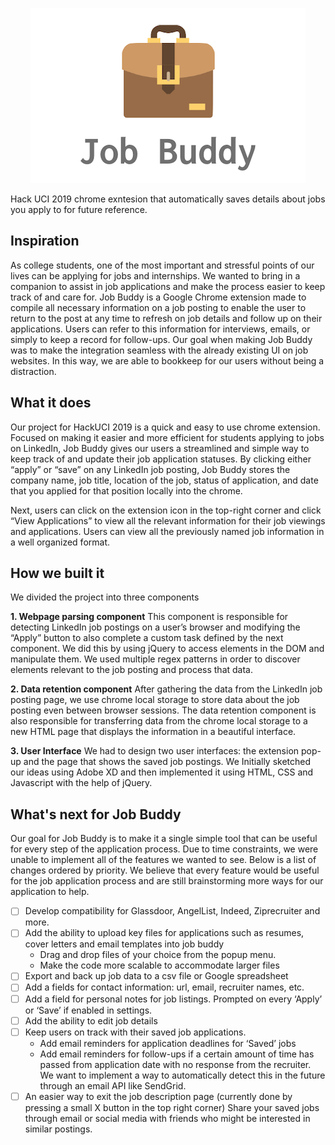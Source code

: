<p align="center">
<img src="https://raw.githubusercontent.com/NeilWong/hackuci-2019/master/jobbuddy.png" alt="Job Buddy" title="Job Buddy" width="440"/>
</p>

Hack UCI 2019 chrome exntesion that automatically saves details about jobs you apply to for future reference.


## Inspiration
As college students, one of the most important and stressful points of our lives can be applying for jobs and internships. We wanted to bring in a companion to assist in job applications and make the process easier to keep track of and care for. Job Buddy is a Google Chrome extension made to compile all necessary information on a job posting to enable the user to return to the post at any time to refresh on job details and follow up on their applications. Users can refer to this information for interviews, emails, or simply to keep a record for follow-ups. Our goal when making Job Buddy was to make the integration seamless with the already existing UI on job websites. In this way, we are able to bookkeep for our users without being a distraction.

## What it does
Our project for HackUCI 2019 is a quick and easy to use chrome extension. Focused on making it easier and more efficient for students applying to jobs on LinkedIn, Job Buddy gives our users a streamlined and simple way to keep track of and update their job application statuses. By clicking either “apply” or “save” on any LinkedIn job posting, Job Buddy stores the company name, job title, location of the job, status of application, and date that you applied for that position locally into the chrome. 

Next, users can click on the extension icon in the top-right corner and click “View Applications” to view all the relevant information for their job viewings and applications. Users can view all the previously named job information in a well organized format.


## How we built it
We divided the project into three components

**1. Webpage parsing component**
This component is responsible for detecting LinkedIn job postings on a user’s browser and modifying the “Apply” button to also complete a custom task defined by the next component.
We did this by using jQuery to access elements in the DOM and manipulate them. We used multiple regex patterns in order to discover elements relevant to the job posting and process that data.

**2. Data retention component**
After gathering the data from the LinkedIn job posting page, we use chrome local storage to store data about the job posting even between browser sessions.
The data retention component is also responsible for transferring data from the chrome local storage to a new HTML page that displays the information in a beautiful interface.

**3. User Interface**
We had to design two user interfaces: the extension pop-up and the page that shows the saved job postings.
We Initially sketched our ideas using Adobe XD and then implemented it using HTML, CSS and Javascript with the help of jQuery.


## What's next for Job Buddy

Our goal for Job Buddy is to make it a single simple tool that can be useful for every step of the application process. Due to time constraints, we were unable to implement all of the features we wanted to see. Below is a list of changes ordered by priority. We believe that every feature would be useful for the job application process and are still brainstorming more ways for our application to help.

- [ ] Develop compatibility for Glassdoor, AngelList, Indeed, Ziprecruiter and more.
- [ ] Add the ability to upload key files for applications such as resumes, cover letters and email templates into job buddy 
    * Drag and drop files of your choice from the popup menu.
    * Make the code more scalable to accommodate larger files 
- [ ] Export and back up job data to a csv file or Google spreadsheet
- [ ] Add a fields for contact information: url, email, recruiter names, etc.
- [ ] Add a field for personal notes for job listings. Prompted on every ‘Apply’ or ‘Save’ if enabled in settings.
- [ ] Add the ability to edit job details
- [ ] Keep users on track with their saved job applications.
    * Add email reminders for application deadlines for ‘Saved’ jobs
    * Add email reminders for follow-ups if a certain amount of time has passed from application date with no response from       the recruiter. We want to implement a way to automatically detect this in the future through an email API like SendGrid.
- [ ] An easier way to exit the job description page (currently done by pressing a small X button in the top right corner)
Share your saved jobs through email or social media with friends who might be interested in similar postings.
